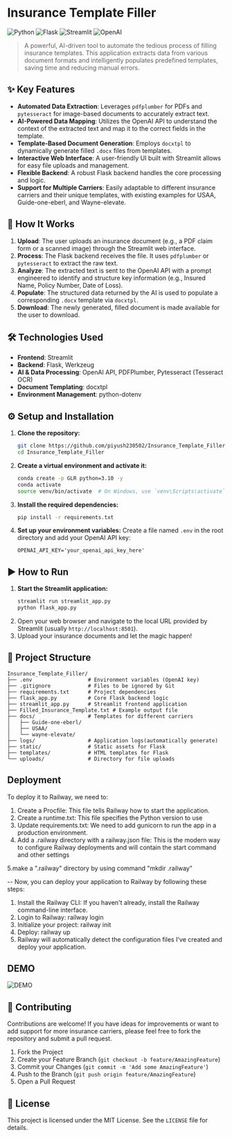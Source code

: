 # Insurance Template Filler

![Python](https://img.shields.io/badge/Python-3.10+-blue?style=for-the-badge&logo=python)
![Flask](https://img.shields.io/badge/Flask-2.0+-black?style=for-the-badge&logo=flask)
![Streamlit](https://img.shields.io/badge/Streamlit-1.0+-red?style=for-the-badge&logo=streamlit)
![OpenAI](https://img.shields.io/badge/OpenAI-API-green?style=for-the-badge&logo=openai)

> A powerful, AI-driven tool to automate the tedious process of filling insurance templates. This application extracts data from various document formats and intelligently populates predefined templates, saving time and reducing manual errors.

## ✨ Key Features

- **Automated Data Extraction**: Leverages `pdfplumber` for PDFs and `pytesseract` for image-based documents to accurately extract text.
- **AI-Powered Data Mapping**: Utilizes the OpenAI API to understand the context of the extracted text and map it to the correct fields in the template.
- **Template-Based Document Generation**: Employs `docxtpl` to dynamically generate filled `.docx` files from templates.
- **Interactive Web Interface**: A user-friendly UI built with Streamlit allows for easy file uploads and management.
- **Flexible Backend**: A robust Flask backend handles the core processing and logic.
- **Support for Multiple Carriers**: Easily adaptable to different insurance carriers and their unique templates, with existing examples for USAA, Guide-one-eberl, and Wayne-elevate.

## 🚀 How It Works

1.  **Upload**: The user uploads an insurance document (e.g., a PDF claim form or a scanned image) through the Streamlit web interface.
2.  **Process**: The Flask backend receives the file. It uses `pdfplumber` or `pytesseract` to extract the raw text.
3.  **Analyze**: The extracted text is sent to the OpenAI API with a prompt engineered to identify and structure key information (e.g., Insured Name, Policy Number, Date of Loss).
4.  **Populate**: The structured data returned by the AI is used to populate a corresponding `.docx` template via `docxtpl`.
5.  **Download**: The newly generated, filled document is made available for the user to download.

## 🛠️ Technologies Used

- **Frontend**: Streamlit
- **Backend**: Flask, Werkzeug
- **AI & Data Processing**: OpenAI API, PDFPlumber, Pytesseract (Tesseract OCR)
- **Document Templating**: docxtpl
- **Environment Management**: python-dotenv

## ⚙️ Setup and Installation

1.  **Clone the repository:**
    ```bash
    git clone https://github.com/piyush230502/Insurance_Template_Filler.git
    cd Insurance_Template_Filler
    ```

2.  **Create a virtual environment and activate it:**
    ```bash
    conda create -p GLR python=3.10 -y
    conda activate 
    source venv/bin/activate  # On Windows, use `venv\Scripts\activate`
    ```

3.  **Install the required dependencies:**
    ```bash
    pip install -r requirements.txt
    ```

4.  **Set up your environment variables:**
    Create a file named `.env` in the root directory and add your OpenAI API key:
    ```
    OPENAI_API_KEY='your_openai_api_key_here'
    ```

## ▶️ How to Run

1.  **Start the Streamlit application:**
    ```bash
    streamlit run streamlit_app.py
    python flask_app.py
    ```
2.  Open your web browser and navigate to the local URL provided by Streamlit (usually `http://localhost:8501`).
3.  Upload your insurance documents and let the magic happen!

## 📂 Project Structure

```
Insurance_Template_Filler/
├── .env                  # Environment variables (OpenAI key)
├── .gitignore            # Files to be ignored by Git
├── requirements.txt      # Project dependencies
├── flask_app.py          # Core Flask backend logic
├── streamlit_app.py      # Streamlit frontend application
├── Filled_Insurance_Template.txt # Example output file
├── docs/                 # Templates for different carriers
│   ├── Guide-one-eberl/
│   ├── USAA/
│   └── wayne-elevate/
├── logs/                 # Application logs(automatically generate)
├── static/               # Static assets for Flask
├── templates/            # HTML templates for Flask
└── uploads/              # Directory for file uploads
```

## Deployment 

To deploy it to Railway, we need to:
1. Create a Procfile: This file tells Railway how to start the application.
2. Create a runtime.txt: This file specifies the Python version to use
3. Update requirements.txt: We need to add gunicorn to run the app in a production environment.
4. Add a .railway directory with a railway.json file: This is the modern way to configure Railway deployments and will contain the start command and other settings

5.make a ".railway" directory by using command "mkdir .railway"

-- Now, you can deploy your application to Railway by following these steps:

1. Install the Railway CLI: If you haven't already, install the Railway command-line interface.
2. Login to Railway: railway login
3. Initialize your project: railway init
4. Deploy: railway up
5. Railway will automatically detect the configuration files I've created and deploy your application.

## DEMO 
![DEMO](https://drive.google.com/file/d/14XzZUmshXXQchVz_0Ax6XH16h_c_yMap/preview)


## 🤝 Contributing

Contributions are welcome! If you have ideas for improvements or want to add support for more insurance carriers, please feel free to fork the repository and submit a pull request.

1.  Fork the Project
2.  Create your Feature Branch (`git checkout -b feature/AmazingFeature`)
3.  Commit your Changes (`git commit -m 'Add some AmazingFeature'`)
4.  Push to the Branch (`git push origin feature/AmazingFeature`)
5.  Open a Pull Request

## 📄 License

This project is licensed under the MIT License. See the `LICENSE` file for details.
